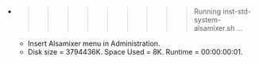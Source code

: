 * >>>>>>>>> Running inst-std-system-alsamixer.sh ...
  * Insert Alsamixer menu in Administration.
  * Disk size = 3794436K. Space Used = 8K. Runtime = 00:00:00:01.
